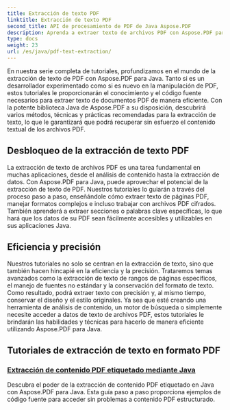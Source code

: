 ```yaml
---
title: Extracción de texto PDF
linktitle: Extracción de texto PDF
second_title: API de procesamiento de PDF de Java Aspose.PDF
description: Aprenda a extraer texto de archivos PDF con Aspose.PDF para Java. Obtenga tutoriales paso a paso para extraer texto de archivos PDF de manera eficiente.
type: docs
weight: 23
url: /es/java/pdf-text-extraction/
---
```


En nuestra serie completa de tutoriales, profundizamos en el mundo de la extracción de texto de PDF con Aspose.PDF para Java. Tanto si es un desarrollador experimentado como si es nuevo en la manipulación de PDF, estos tutoriales le proporcionarán el conocimiento y el código fuente necesarios para extraer texto de documentos PDF de manera eficiente. Con la potente biblioteca Java de Aspose.PDF a su disposición, descubrirá varios métodos, técnicas y prácticas recomendadas para la extracción de texto, lo que le garantizará que podrá recuperar sin esfuerzo el contenido textual de los archivos PDF.

## Desbloqueo de la extracción de texto PDF

La extracción de texto de archivos PDF es una tarea fundamental en muchas aplicaciones, desde el análisis de contenido hasta la extracción de datos. Con Aspose.PDF para Java, puede aprovechar el potencial de la extracción de texto de PDF. Nuestros tutoriales lo guiarán a través del proceso paso a paso, enseñándole cómo extraer texto de páginas PDF, manejar formatos complejos e incluso trabajar con archivos PDF cifrados. También aprenderá a extraer secciones o palabras clave específicas, lo que hará que los datos de su PDF sean fácilmente accesibles y utilizables en sus aplicaciones Java.

## Eficiencia y precisión

Nuestros tutoriales no solo se centran en la extracción de texto, sino que también hacen hincapié en la eficiencia y la precisión. Trataremos temas avanzados como la extracción de texto de rangos de páginas específicos, el manejo de fuentes no estándar y la conservación del formato de texto. Como resultado, podrá extraer texto con precisión y, al mismo tiempo, conservar el diseño y el estilo originales. Ya sea que esté creando una herramienta de análisis de contenido, un motor de búsqueda o simplemente necesite acceder a datos de texto de archivos PDF, estos tutoriales le brindarán las habilidades y técnicas para hacerlo de manera eficiente utilizando Aspose.PDF para Java.

## Tutoriales de extracción de texto en formato PDF
### [Extracción de contenido PDF etiquetado mediante Java](./tagged-pdf-content-extraction-using-java/)
Descubra el poder de la extracción de contenido PDF etiquetado en Java con Aspose.PDF para Java. Esta guía paso a paso proporciona ejemplos de código fuente para acceder sin problemas a contenido PDF estructurado.